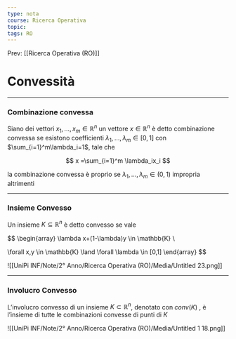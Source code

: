 ```yaml
---
type: nota
course: Ricerca Operativa
topic: 
tags: RO
---
```


Prev: [[Ricerca Operativa (RO)]]

# Convessità
---

### Combinazione convessa

Siano dei vettori $x_1,\dots,x_m \in \mathbb{R}^n$ un vettore $x \in \mathbb{R}^n$ è detto combinazione convessa se esistono coefficienti $\lambda_1,\dots,\lambda_m \in [0,1]$ con $\sum_{i=1}^m\lambda_i=1$, tale che

$$
x =\sum_{i=1}^m \lambda_ix_i
$$

la combinazione convessa è proprio se $\lambda_1,\dots,\lambda_m \in (0,1)$ impropria altrimenti

---

### Insieme Convesso
Un insieme $K \subseteq \mathbb{R}^n$ è detto convesso se vale

$$
\begin{array}
\lambda x+(1-\lambda)y \in \mathbb{K}  \\

\forall x,y \in \mathbb{K}  \land
\forall \lambda \in [0,1]
\end{array}
$$

![[UniPi INF/Note/2° Anno/Ricerca Operativa (RO)/Media/Untitled 23.png]]

---

### Involucro Convesso

L’involucro convesso di un insieme $K \subset \mathbb{R}^n$, denotato con $conv(K)$ , è l’insieme di
tutte le combinazioni convesse di punti di $K$

![[UniPi INF/Note/2° Anno/Ricerca Operativa (RO)/Media/Untitled 1 18.png]]
